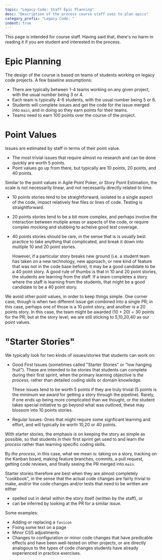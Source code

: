 ```yaml
---
topic: "Legacy Code: Staff Epic Planning"
desc: "Description of the process course staff uses to plan epics"
category_prefix: "Legacy Code: "
indent: true 
---
```


This page is intended for course staff.  Having said that, there's no harm in reading it if you are student and interested in the process.

# Epic Planning

The design of the course is based on teams of students working on legacy code projects.   A few baseline assumptions:

* There are typically between 1-4 teams working on any given project, with the usual number being 3 or 4.
* Each team is typically 4-6 students, with the usual number being 5 or 6.
* Students will complete issues and get the code for the issue merged into `main`, and in doing so they earn points for their teams.
* Teams need to earn 100 points over the course of the project.

# Point Values

Issues are estimated by staff in terms of their point value.  
- The most trivial issues that require almost no research and can be done quickly are worth 5 points.
- Point values go up from there, but typically are 10 points, 20 points, and 40 points.

Similar to the point values in Agile Point Poker, or Story Point Estimation, the scale is not necessarily linear, and not necessarily directly related to time.  
* 10 points stories tend to be straightforward,  isolated to a single aspect of the code,  impact  relatively few files or lines of code. Testing is straightforward.
* 20 points stories tend to be a bit more complex, and perhaps involve the interaction between mutiple areas or aspects of the code, or require complex
  mocking and stubbing to acheive good test coverage.
* 40 points stories should be rare, in the sense that is is usually best practice to take anything that complicated, and break it down into multiple 10 and 20
  point stories.    
  
  However, if a particular story breaks new ground (i.e. a student team has taken on a new technology, new approach, or new kind of feature
  that was not in the code base before), it may be a good candidate to be a 40 point story.  A good rule of thumbs is that in 10 and 20 point stories,
  the students are learning from the staff.  If a team completes a story where the staff is learning from the students, that might be a good candidate
  to be a 40 point story.
  
We avoid other point values, in order to keep things simple.   One corner case, though is when two different issue get combined into a single PR; in this case,
perhaps one of those is a 10 point story, and another is a 20 points story.  In this case, the team might be awarded (10 + 20) = 30 points for the PR; but at the
story level, we are still sticking to 5,10,20,40 as our point values.


# "Starter Stories"

We typically look for two kinds of issues/stories that students can work on:

* Good First Issues (sometimes called "Starter Stories" or "low hanging fruit").   These are intended to be stories that students can complete during their first sprint, 
  when the primary learning objective is *the process*, rather than detailed coding skills or domain knowledge.   

  These issues tend to be worth 5 points if they
  are truly trivial (5 points is the minimum we award for getting a story through the pipeline).   Rarely, if one ends up being more complicated than we thought,
  or the student takes special initiative to go beyond what was outlined, these may blossom into 10 points stories.

* Regular Issues: Ones that might require some signficant learning and effort, and will typically be worth 10,20 or 40 points.

With starter stories, the emphasis is on keeping the story as simple as possible, so that students in their first sprint 
get used to and learn *the process* rather than learning specific coding skills.

By *the process*, in this case, what we mean is: taking on a story, tracking on the Kanban board, making feature branches, commits, a pull request, getting
code reviews, and finally seeing the PR merged into `main`.
  
Starter stories therefore are best when they are almost completely "cookbook", in the sense that the actual code changes are fairly trivial to make,
and/or the code changes and/or tests that need to be written are either 
* spelled out in detail within the story itself (written by the staff), or
* can be inferred by looking at the PR for a similar issue.

Some examples:
- Adding or replacing a `favicon`
- Fixing some text on a page
- Minor CSS adjustments
- Changes to configuration or minor code changes that have predicable effects and have been well-tested on other projects, or are directly analogous to
  the types of code changes students have already experienced in practice exercises.
    
 
